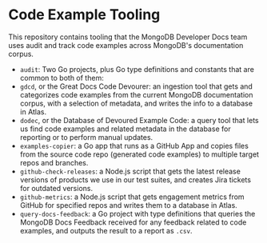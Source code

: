 # Code Example Tooling

This repository contains tooling that the MongoDB Developer Docs team
uses audit and track code examples across MongoDB's documentation
corpus.

- `audit`: Two Go projects, plus Go type definitions and constants that are
  common to both of them:
- `gdcd`, or the Great Docs Code Devourer:  an ingestion tool that gets and categorizes code examples from the current 
  MongoDB documentation corpus, with a selection of metadata, and writes the info to a 
  database in Atlas.
- `dodec`, or the Database of Devoured Example Code: a query tool that lets us find code examples and related 
  metadata in the database for reporting or to perform manual updates.
- `examples-copier`: a Go app that runs as a GitHub App and copies files from the
   source code repo (generated code examples) to multiple target repos and branches.
- `github-check-releases`: a Node.js script that gets the latest release versions
  of products we use in our test suites, and creates Jira tickets for outdated versions.
- `github-metrics`: a Node.js script that gets engagement metrics from GitHub for specified repos and writes them
  to a database in Atlas.
- `query-docs-feedback`: a Go project with type definitions that queries the MongoDB
Docs Feedback received for any feedback related to code examples, and outputs the result
to a report as `.csv`.

